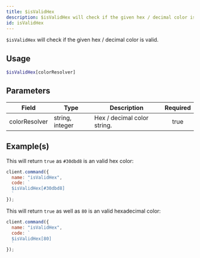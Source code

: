 ```yaml
---
title: $isValidHex
description: $isValidHex will check if the given hex / decimal color is valid.
id: isValidHex
---
```


`$isValidHex` will check if the given hex / decimal color is valid.

## Usage

```php
$isValidHex[colorResolver]
```

## Parameters

| Field         | Type            | Description                 | Required |
| ------------- | --------------- | --------------------------- | :------: |
| colorResolver | string, integer | Hex / decimal color string. |   true   |

## Example(s)

This will return `true` as `#30dbd8` is an valid hex color:

```javascript
client.command({
  name: "isValidHex",
  code: `
  $isValidHex[#30dbd8]
  `
});
```

This will return `true` as well as `80` is an valid hexadecimal color:

```javascript
client.command({
  name: "isValidHex",
  code: `
  $isValidHex[80]
  `
});
```
